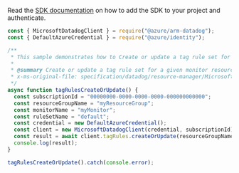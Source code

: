 Read the [SDK documentation](https://github.com/Azure/azure-sdk-for-js/blob/%40azure%2Farm-datadog_3.0.1/sdk/datadog/arm-datadog/README.md) on how to add the SDK to your project and authenticate.

```javascript
const { MicrosoftDatadogClient } = require("@azure/arm-datadog");
const { DefaultAzureCredential } = require("@azure/identity");

/**
 * This sample demonstrates how to Create or update a tag rule set for a given monitor resource.
 *
 * @summary Create or update a tag rule set for a given monitor resource.
 * x-ms-original-file: specification/datadog/resource-manager/Microsoft.Datadog/stable/2021-03-01/examples/TagRules_CreateOrUpdate.json
 */
async function tagRulesCreateOrUpdate() {
  const subscriptionId = "00000000-0000-0000-0000-000000000000";
  const resourceGroupName = "myResourceGroup";
  const monitorName = "myMonitor";
  const ruleSetName = "default";
  const credential = new DefaultAzureCredential();
  const client = new MicrosoftDatadogClient(credential, subscriptionId);
  const result = await client.tagRules.createOrUpdate(resourceGroupName, monitorName, ruleSetName);
  console.log(result);
}

tagRulesCreateOrUpdate().catch(console.error);
```
